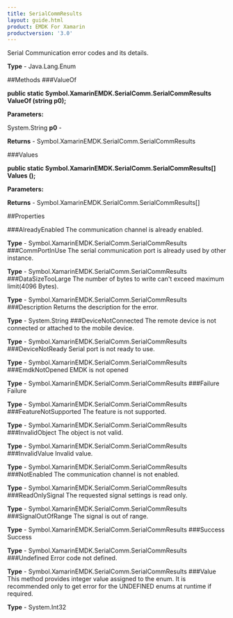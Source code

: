 ```yaml
---
title: SerialCommResults
layout: guide.html
product: EMDK For Xamarin 
productversion: '3.0' 
---
```

Serial Communication error codes and its details.

**Type** - Java.Lang.Enum

##Methods
###ValueOf

**public static Symbol.XamarinEMDK.SerialComm.SerialCommResults ValueOf (string p0);**


        

**Parameters:**

System.String **p0**  - 
        

**Returns** - Symbol.XamarinEMDK.SerialComm.SerialCommResults

###Values

**public static Symbol.XamarinEMDK.SerialComm.SerialCommResults[] Values ();**


        

**Parameters:**

**Returns** - Symbol.XamarinEMDK.SerialComm.SerialCommResults[]

##Properties

###AlreadyEnabled
The communication channel is already enabled.

**Type** - Symbol.XamarinEMDK.SerialComm.SerialCommResults
###CommPortInUse
The serial communication port is already used by other instance.

**Type** - Symbol.XamarinEMDK.SerialComm.SerialCommResults
###DataSizeTooLarge
The number of bytes to write can't exceed maximum limit(4096 Bytes).

**Type** - Symbol.XamarinEMDK.SerialComm.SerialCommResults
###Description
Returns the description for the error.

**Type** - System.String
###DeviceNotConnected
The remote device is not connected or attached to the mobile device.

**Type** - Symbol.XamarinEMDK.SerialComm.SerialCommResults
###DeviceNotReady
Serial port is not ready to use.

**Type** - Symbol.XamarinEMDK.SerialComm.SerialCommResults
###EmdkNotOpened
EMDK is not opened

**Type** - Symbol.XamarinEMDK.SerialComm.SerialCommResults
###Failure
Failure

**Type** - Symbol.XamarinEMDK.SerialComm.SerialCommResults
###FeatureNotSupported
The feature is not supported.

**Type** - Symbol.XamarinEMDK.SerialComm.SerialCommResults
###InvalidObject
The object is not valid.

**Type** - Symbol.XamarinEMDK.SerialComm.SerialCommResults
###InvalidValue
Invalid value.

**Type** - Symbol.XamarinEMDK.SerialComm.SerialCommResults
###NotEnabled
The communication channel is not enabled.

**Type** - Symbol.XamarinEMDK.SerialComm.SerialCommResults
###ReadOnlySignal
The requested signal settings is read only.

**Type** - Symbol.XamarinEMDK.SerialComm.SerialCommResults
###SignalOutOfRange
The signal is out of range.

**Type** - Symbol.XamarinEMDK.SerialComm.SerialCommResults
###Success
Success

**Type** - Symbol.XamarinEMDK.SerialComm.SerialCommResults
###Undefined
Error code not defined.

**Type** - Symbol.XamarinEMDK.SerialComm.SerialCommResults
###Value
This method provides integer value assigned to the enum. It is recommended only to get error for the UNDEFINED enums at runtime if required.

**Type** - System.Int32
